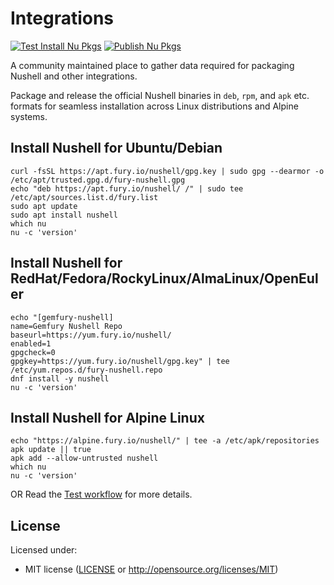 # Integrations

[![Test Install Nu Pkgs](https://github.com/nushell/integrations/actions/workflows/test.yml/badge.svg)](https://github.com/nushell/integrations/actions/workflows/test.yml)
[![Publish Nu Pkgs](https://github.com/nushell/integrations/actions/workflows/publish.yml/badge.svg)](https://github.com/nushell/integrations/actions/workflows/publish.yml)

A community maintained place to gather data required for packaging Nushell and other integrations.

Package and release the official Nushell binaries in `deb`, `rpm`, and `apk` etc. formats for seamless installation across Linux distributions and Alpine systems.

## Install Nushell for Ubuntu/Debian

```nu
curl -fsSL https://apt.fury.io/nushell/gpg.key | sudo gpg --dearmor -o /etc/apt/trusted.gpg.d/fury-nushell.gpg
echo "deb https://apt.fury.io/nushell/ /" | sudo tee /etc/apt/sources.list.d/fury.list
sudo apt update
sudo apt install nushell
which nu
nu -c 'version'
```

## Install Nushell for RedHat/Fedora/RockyLinux/AlmaLinux/OpenEuler

```nu
echo "[gemfury-nushell]
name=Gemfury Nushell Repo
baseurl=https://yum.fury.io/nushell/
enabled=1
gpgcheck=0
gpgkey=https://yum.fury.io/nushell/gpg.key" | tee /etc/yum.repos.d/fury-nushell.repo
dnf install -y nushell
nu -c 'version'
```

## Install Nushell for Alpine Linux

```nu
echo "https://alpine.fury.io/nushell/" | tee -a /etc/apk/repositories
apk update || true
apk add --allow-untrusted nushell
which nu
nu -c 'version'
```

OR Read the [Test workflow](https://github.com/nushell/integrations/blob/main/.github/workflows/test.yml) for more details.

## License

Licensed under:

- MIT license ([LICENSE](LICENSE) or http://opensource.org/licenses/MIT)
